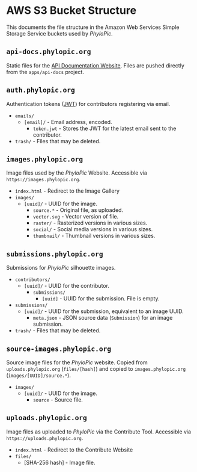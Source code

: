 # AWS S3 Bucket Structure

This documents the file structure in the Amazon Web Services Simple Storage Service buckets used by _PhyloPic_.

## `api-docs.phylopic.org`

Static files for the [API Documentation Website](https://api-docs.phylopic.org). Files are pushed directly from the `apps/api-docs` project.

## `auth.phylopic.org`

Authentication tokens ([JWT](https://jwt.io)) for contributors registering via email.

-   `emails/`
    -   `[email]/` - Email address, encoded.
        -   `token.jwt` - Stores the JWT for the latest email sent to the contributor.
-   `trash/` - Files that may be deleted.

## `images.phylopic.org`

Image files used by the _PhyloPic_ Website. Accessible via `https://images.phylopic.org`.

-   `index.html` - Redirect to the Image Gallery
-   `images/`
    -   `[uuid]/` - UUID for the image.
        -   `source.*` - Original file, as uploaded.
        -   `vector.svg` - Vector version of file.
        -   `raster/` - Rasterized versions in various sizes.
        -   `social/` - Social media versions in various sizes.
        -   `thumbnail/` - Thumbnail versions in various sizes.

## `submissions.phylopic.org`

Submissions for _PhyloPic_ silhouette images.

-   `contributors/`
    -   `[uuid]/` - UUID for the contributor.
        -   `submissions/`
            -   `[uuid]` - UUID for the submission. File is empty.
-   `submissions/`
    -   `[uuid]/` - UUID for the submission, equivalent to an image UUID.
        -   `meta.json` - JSON source data (`Submission`) for an image submission.
-   `trash/` - Files that may be deleted.

## `source-images.phylopic.org`

Source image files for the _PhyloPic_ website. Copied from `uploads.phylopic.org` (`files/[hash]`) and copied to `images.phylopic.org` (`images/[UUID]/source.*`).

-   `images/`
    -   `[uuid]/` - UUID for the image.
        -   `source` - Source file.

## `uploads.phylopic.org`

Image files as uploaded to _PhyloPic_ via the Contribute Tool. Accessible via `https://uploads.phylopic.org`.

-   `index.html` - Redirect to the Contribute Website
-   `files/`
    -   [SHA-256 hash] - Image file.
